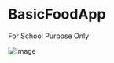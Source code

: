 # BasicFoodApp
For School Purpose Only

![image](https://github.com/ChristianJude23/BasicFoodApp/assets/152279955/21980196-6a02-4c6f-b266-b2189395e8d3)
